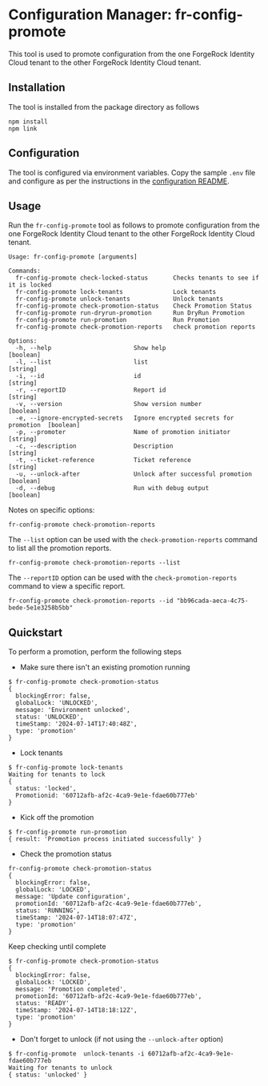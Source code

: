 # Configuration Manager: fr-config-promote

This tool is used to promote configuration from the one ForgeRock Identity Cloud tenant to the other ForgeRock Identity Cloud tenant.

## Installation

The tool is installed from the package directory as follows

```
npm install
npm link
```

## Configuration

The tool is configured via environment variables. Copy the sample `.env` file and configure as per the instructions in the [configuration README](../docs/environment.md).

## Usage

Run the `fr-config-promote` tool as follows to promote configuration from the one ForgeRock Identity Cloud tenant to the other ForgeRock Identity Cloud tenant.

```
Usage: fr-config-promote [arguments]

Commands:
  fr-config-promote check-locked-status       Checks tenants to see if it is locked
  fr-config-promote lock-tenants              Lock tenants
  fr-config-promote unlock-tenants            Unlock tenants
  fr-config-promote check-promotion-status    Check Promotion Status
  fr-config-promote run-dryrun-promotion      Run DryRun Promotion
  fr-config-promote run-promotion             Run Promotion
  fr-config-promote check-promotion-reports   check promotion reports

Options:
  -h, --help                       Show help                               [boolean]
  -l, --list                       list                                    [string]
  -i, --id                         id                                      [string]
  -r, --reportID                   Report id                               [string]
  -v, --version                    Show version number                     [boolean]
  -e, --ignore-encrypted-secrets   Ignore encrypted secrets for promotion  [boolean]
  -p, --promoter                   Name of promotion initiator             [string]
  -c, --description                Description                             [string]
  -t, --ticket-reference           Ticket reference                        [string]
  -u, --unlock-after               Unlock after successful promotion       [boolean]
  -d, --debug                      Run with debug output                   [boolean]
```

Notes on specific options:

`fr-config-promote check-promotion-reports`

The `--list` option can be used with the `check-promotion-reports` command to list all the promotion reports.

```
fr-config-promote check-promotion-reports --list
```

The `--reportID` option can be used with the `check-promotion-reports` command to view a specific report.

```
fr-config-promote check-promotion-reports --id "bb96cada-aeca-4c75-bede-5e1e3258b5bb"
```

## Quickstart

To perform a promotion, perform the following steps

- Make sure there isn't an existing promotion running

```
$ fr-config-promote check-promotion-status
{
  blockingError: false,
  globalLock: 'UNLOCKED',
  message: 'Environment unlocked',
  status: 'UNLOCKED',
  timeStamp: '2024-07-14T17:40:48Z',
  type: 'promotion'
}
```

- Lock tenants

```
$ fr-config-promote lock-tenants
Waiting for tenants to lock
{
  status: 'locked',
  Promotionid: '60712afb-af2c-4ca9-9e1e-fdae60b777eb'
}
```

- Kick off the promotion

```
$ fr-config-promote run-promotion
{ result: 'Promotion process initiated successfully' }
```

- Check the promotion status

```
fr-config-promote check-promotion-status
{
  blockingError: false,
  globalLock: 'LOCKED',
  message: 'Update configuration',
  promotionId: '60712afb-af2c-4ca9-9e1e-fdae60b777eb',
  status: 'RUNNING',
  timeStamp: '2024-07-14T18:07:47Z',
  type: 'promotion'
}
```

Keep checking until complete

```
$ fr-config-promote check-promotion-status
{
  blockingError: false,
  globalLock: 'LOCKED',
  message: 'Promotion completed',
  promotionId: '60712afb-af2c-4ca9-9e1e-fdae60b777eb',
  status: 'READY',
  timeStamp: '2024-07-14T18:18:12Z',
  type: 'promotion'
}
```

- Don't forget to unlock (if not using the `--unlock-after` option)

```
$ fr-config-promote  unlock-tenants -i 60712afb-af2c-4ca9-9e1e-fdae60b777eb
Waiting for tenants to unlock
{ status: 'unlocked' }
```
